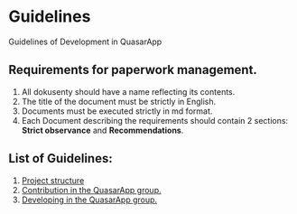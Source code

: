 # Guidelines
Guidelines of Development in QuasarApp

## Requirements for paperwork management.

1. All dokusenty should have a name reflecting its contents.
2. The title of the document must be strictly in English.
3. Documents must be executed strictly in md format.
4. Each Document describing the requirements should contain 2 sections: **Strict observance** and **Recommendations**.


## List of Guidelines:
1. [Project structure](ProjectStructure.md)
2. [Contribution in the QuasarApp group.](Contribution.md)
3. [Developing in the QuasarApp group.](Developming.md)
